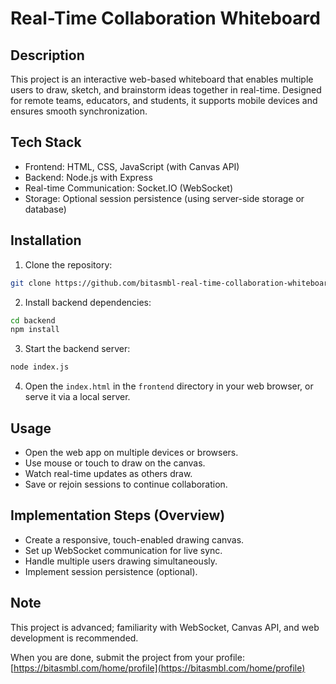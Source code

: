 # Real-Time Collaboration Whiteboard

## Description
This project is an interactive web-based whiteboard that enables multiple users to draw, sketch, and brainstorm ideas together in real-time. Designed for remote teams, educators, and students, it supports mobile devices and ensures smooth synchronization.

## Tech Stack
- Frontend: HTML, CSS, JavaScript (with Canvas API)
- Backend: Node.js with Express
- Real-time Communication: Socket.IO (WebSocket)
- Storage: Optional session persistence (using server-side storage or database)

## Installation
1. Clone the repository:
```bash
git clone https://github.com/bitasmbl-real-time-collaboration-whiteboard.git
```
2. Install backend dependencies:
```bash
cd backend
npm install
```
3. Start the backend server:
```bash
node index.js
```
4. Open the `index.html` in the `frontend` directory in your web browser, or serve it via a local server.

## Usage
- Open the web app on multiple devices or browsers.
- Use mouse or touch to draw on the canvas.
- Watch real-time updates as others draw.
- Save or rejoin sessions to continue collaboration.

## Implementation Steps (Overview)
- Create a responsive, touch-enabled drawing canvas.
- Set up WebSocket communication for live sync.
- Handle multiple users drawing simultaneously.
- Implement session persistence (optional).

## Note
This project is advanced; familiarity with WebSocket, Canvas API, and web development is recommended.

When you are done, submit the project from your profile: [https://bitasmbl.com/home/profile](https://bitasmbl.com/home/profile)